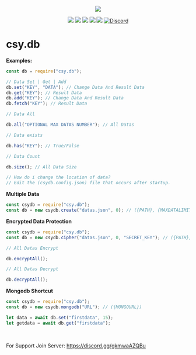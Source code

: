 <p align="center"><a href="https://nodei.co/npm/csy.db"><img src="https://nodei.co/npm/csy.db.png"></a></p>

<p align="center"><img src="https://img.shields.io/npm/v/csy.db?style=for-the-badge"> <img src="https://img.shields.io/github/repo-size/CsYBot/csy.db?style=for-the-badge"> <img src="https://img.shields.io/npm/l/csy.db?style=for-the-badge"> <img src="https://img.shields.io/npm/dt/csy.db?style=for-the-badge"> <img src="https://img.shields.io/github/contributors/CsYBot/csy.db?style=for-the-badge"> <a href="https://discord.gg/gkmwaAZQBu" target="_blank"> <img alt="Discord" src="https://img.shields.io/badge/CsYBot%20Support-Click%20here-7289d9?style=for-the-badge&logo=discord"> </a></p>

# csy.db

**Examples:**
```js
const db = require("csy.db");

// Data Set | Get | Add
db.set("KEY", "DATA"); // Change Data And Result Data
db.get("KEY"); // Result Data
db.add("KEY"); // Change Data And Result Data
db.fetch("KEY"); // Result Data

// Data All

db.all("OPTIONAL MAX DATAS NUMBER"); // All Datas

// Data exists

db.has("KEY"); // True/False

// Data Count

db.size(); // All Data Size

// How do i change the location of data?
// Edit the (csydb.config.json) file that occurs after startup.
```

**Multiple Data**
```js
const csydb = require("csy.db");
const db = new csydb.create("datas.json", 0); // ({PATH}, {MAXDATALIMIT})
```

**Encrypted Data Protection**
```js
const csydb = require("csy.db");
const db = new csydb.cipher("datas.json", 0, "SECRET_KEY"); // ({PATH}, {MAXDATALIMIT}, {SECRETKEY})

// All Datas Encrypt

db.encryptAll();

// All Datas Decrypt

db.decryptAll();
```

**Mongodb Shortcut**
```js
const csydb = require("csy.db");
const db = new csydb.mongodb("URL"); // ({MONGOURL})

let data = await db.set("firstdata", 15);
let getdata = await db.get("firstdata");
```

<br>

For Support Join Server: https://discord.gg/gkmwaAZQBu
